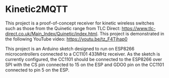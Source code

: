 # Kinetic2MQTT

This project is a proof-of-concept receiver for kinetic wireless switches such as those from the Quinetic range from TLC Direct: https://www.tlc-direct.co.uk/Main_Index/Quinetic/index.html.  This project is demonstrated in the following YouTube video: https://youtu.be/tz_F4Tjhap0

This project is an Arduino sketch designed to run on ESP8266 microcontrollers connected to a CC1101 433MHz receiver.  As the sketch is currently configured, the CC1101 should be connected to the ESP8266 over SPI with the CS pin connected to 15 on the ESP and GDO0 pin on the CC1101 connected to pin 5 on the ESP.
